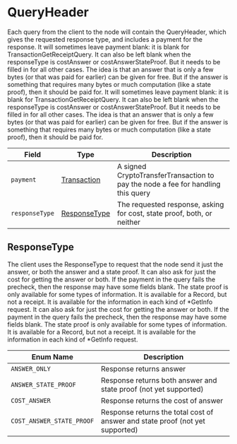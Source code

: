 # QueryHeader

Each query from the client to the node will contain the QueryHeader, which gives the requested response type, and includes a payment for the response. It will sometimes leave payment blank: it is blank for TransactionGetReceiptQuery. It can also be left blank when the responseType is costAnswer or costAnswerStateProof. But it needs to be filled in for all other cases. The idea is that an answer that is only a few bytes (or that was paid for earlier) can be given for free. But if the answer is something that requires many bytes or much computation (like a state proof), then it should be paid for. It will sometimes leave payment blank: it is blank for TransactionGetReceiptQuery. It can also be left blank when the responseType is costAnswer or costAnswerStateProof. But it needs to be filled in for all other cases. The idea is that an answer that is only a few bytes (or that was paid for earlier) can be given for free. But if the answer is something that requires many bytes or much computation (like a state proof), then it should be paid for.

| Field          | Type                                        | Description                                                                      |
| -------------- | ------------------------------------------- | -------------------------------------------------------------------------------- |
| `payment`      | [Transaction](transaction.md)               | A signed CryptoTransferTransaction to pay the node a fee for handling this query |
| `responseType` | [ResponseType](queryheader.md#responsetype) | The requested response, asking for cost, state proof, both, or neither           |

## ResponseType

The client uses the ResponseType to request that the node send it just the answer, or both the answer and a state proof. It can also ask for just the cost for getting the answer or both. If the payment in the query fails the precheck, then the response may have some fields blank. The state proof is only available for some types of information. It is available for a Record, but not a receipt. It is available for the information in each kind of \*GetInfo request. It can also ask for just the cost for getting the answer or both. If the payment in the query fails the precheck, then the response may have some fields blank. The state proof is only available for some types of information. It is available for a Record, but not a receipt. It is available for the information in each kind of \*GetInfo request.

| Enum Name                 | Description                                                                   |
| ------------------------- | ----------------------------------------------------------------------------- |
| `ANSWER_ONLY`             | Response returns answer                                                       |
| `ANSWER_STATE_PROOF`      | Response returns both answer and state proof (not yet supported)              |
| `COST_ANSWER`             | Response returns the cost of answer                                           |
| `COST_ANSWER_STATE_PROOF` | Response returns the total cost of answer and state proof (not yet supported) |
